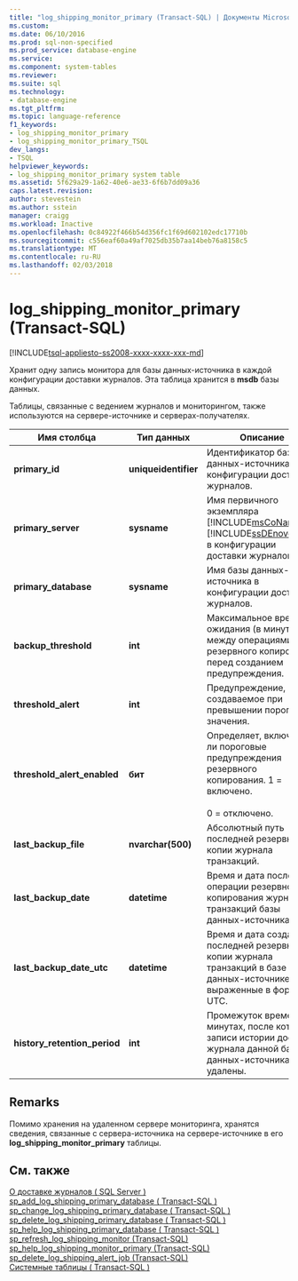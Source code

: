 ```yaml
---
title: "log_shipping_monitor_primary (Transact-SQL) | Документы Microsoft"
ms.custom: 
ms.date: 06/10/2016
ms.prod: sql-non-specified
ms.prod_service: database-engine
ms.service: 
ms.component: system-tables
ms.reviewer: 
ms.suite: sql
ms.technology:
- database-engine
ms.tgt_pltfrm: 
ms.topic: language-reference
f1_keywords:
- log_shipping_monitor_primary
- log_shipping_monitor_primary_TSQL
dev_langs:
- TSQL
helpviewer_keywords:
- log_shipping_monitor_primary system table
ms.assetid: 5f629a29-1a62-40e6-ae33-6f6b7dd09a36
caps.latest.revision: 
author: stevestein
ms.author: sstein
manager: craigg
ms.workload: Inactive
ms.openlocfilehash: 0c84922f466b54d356fc1f69d602102edc17710b
ms.sourcegitcommit: c556eaf60a49af7025db35b7aa14beb76a8158c5
ms.translationtype: MT
ms.contentlocale: ru-RU
ms.lasthandoff: 02/03/2018
---
```

# <a name="logshippingmonitorprimary-transact-sql"></a>log_shipping_monitor_primary (Transact-SQL)
[!INCLUDE[tsql-appliesto-ss2008-xxxx-xxxx-xxx-md](../../includes/tsql-appliesto-ss2008-xxxx-xxxx-xxx-md.md)]

  Хранит одну запись монитора для базы данных-источника в каждой конфигурации доставки журналов. Эта таблица хранится в **msdb** базы данных.  
  
 Таблицы, связанные с ведением журналов и мониторингом, также используются на сервере-источнике и серверах-получателях.   
  
|Имя столбца|Тип данных|Описание|  
|-----------------|---------------|-----------------|  
|**primary_id**|**uniqueidentifier**|Идентификатор базы данных-источника в конфигурации доставки журналов.|  
|**primary_server**|**sysname**|Имя первичного экземпляра [!INCLUDE[msCoName](../../includes/msconame-md.md)] [!INCLUDE[ssDEnoversion](../../includes/ssdenoversion-md.md)] в конфигурации доставки журналов.|  
|**primary_database**|**sysname**|Имя базы данных-источника в конфигурации доставки журналов.|  
|**backup_threshold**|**int**|Максимальное время ожидания (в минутах) между операциями резервного копирования перед созданием предупреждения.|  
|**threshold_alert**|**int**|Предупреждение, создаваемое при превышении порогового значения.|  
|**threshold_alert_enabled**|**бит**|Определяет, включены ли пороговые предупреждения резервного копирования. 1 = включено.<br /><br /> 0 = отключено.|  
|**last_backup_file**|**nvarchar(500)**|Абсолютный путь последней резервной копии журнала транзакций.|  
|**last_backup_date**|**datetime**|Время и дата последней операции резервного копирования журнала транзакций базы данных-источника.|  
|**last_backup_date_utc**|**datetime**|Время и дата создания последней резервной копии журнала транзакций в базе данных-источнике, выраженные в формате UTC.|  
|**history_retention_period**|**int**|Промежуток времени в минутах, после которого записи истории доставки журнала данной базы данных-источника будут удалены.|  
  
## <a name="remarks"></a>Remarks  
 Помимо хранения на удаленном сервере мониторинга, хранятся сведения, связанные с сервера-источника на сервере-источнике в его **log_shipping_monitor_primary** таблицы.  
  
## <a name="see-also"></a>См. также  
 [О доставке журналов &#40; SQL Server &#41;](../../database-engine/log-shipping/about-log-shipping-sql-server.md)   
 [sp_add_log_shipping_primary_database &#40; Transact-SQL &#41;](../../relational-databases/system-stored-procedures/sp-add-log-shipping-primary-database-transact-sql.md)   
 [sp_change_log_shipping_primary_database &#40; Transact-SQL &#41;](../../relational-databases/system-stored-procedures/sp-change-log-shipping-primary-database-transact-sql.md)   
 [sp_delete_log_shipping_primary_database &#40; Transact-SQL &#41;](../../relational-databases/system-stored-procedures/sp-delete-log-shipping-primary-database-transact-sql.md)   
 [sp_help_log_shipping_primary_database &#40; Transact-SQL &#41;](../../relational-databases/system-stored-procedures/sp-help-log-shipping-primary-database-transact-sql.md)   
 [sp_refresh_log_shipping_monitor &#40;Transact-SQL&#41;](../../relational-databases/system-stored-procedures/sp-refresh-log-shipping-monitor-transact-sql.md)   
 [sp_help_log_shipping_monitor_primary &#40;Transact-SQL&#41;](../../relational-databases/system-stored-procedures/sp-help-log-shipping-monitor-primary-transact-sql.md)   
 [sp_delete_log_shipping_alert_job &#40;Transact-SQL&#41;](../../relational-databases/system-stored-procedures/sp-delete-log-shipping-alert-job-transact-sql.md)   
 [Системные таблицы &#40; Transact-SQL &#41;](../../relational-databases/system-tables/system-tables-transact-sql.md)  
  
  
